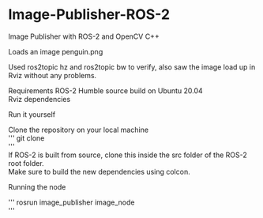 # Image-Publisher-ROS-2
Image Publisher with ROS-2 and OpenCV C++

Loads an image penguin.png

Used ros2topic hz and ros2topic bw to verify, also saw the image load up in Rviz without any problems.

<b1> Requirements </b1>
  ROS-2 Humble source build on Ubuntu 20.04  
  Rviz dependencies   

<b2> Run it yourself </b2>

Clone the repository on your local machine  
'''
git clone   
'''  
If ROS-2 is built from source, clone this inside the src folder of the ROS-2 root folder.  
Make sure to build the new dependencies using colcon.

Running the node  

'''
rosrun image_publisher image_node  
'''
